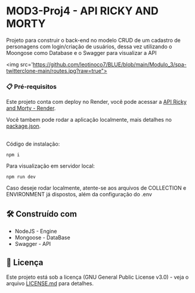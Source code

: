 # MOD3-Proj4 - API RICKY AND MORTY

Projeto para construir o back-end no modelo CRUD de um cadastro de personagens com login/criação de usuários, dessa vez utilizando o Moongose como Database e o Swagger para visualizar a API

<img src='https://github.com/leotinoco7/BLUE/blob/main/Modulo_3/spa-twitterclone-main/routes.jpg?raw=true">
    
### 📋 Pré-requisitos

Este projeto conta com deploy no Render, você pode acessar a [API Ricky and Morty - Render](https://proj4-api.onrender.com/).

Você tambem pode rodar a aplicação localmente, mais detalhes no [package.json](https://github.com/leotinoco7/MOD3-Proj4_backend/blob/main/package.json). <br><br>

Código de instalação:

```
npm i
```

Para visualização em servidor local:

```
npm run dev
```

Caso deseje rodar localmente, atente-se aos arquivos de COLLECTION e ENVIRONMENT já dispostos, além da configuração do .env


## 🛠️ Construído com

- NodeJS - Engine
- Mongoose - DataBase
- Swagger - API

## 📄 Licença

Este projeto está sob a licença (GNU General Public License v3.0) - veja o arquivo [LICENSE.md](https://github.com/leotinoco7/MOD3-Proj4_backend/blob/main/LICENSE) para detalhes.
